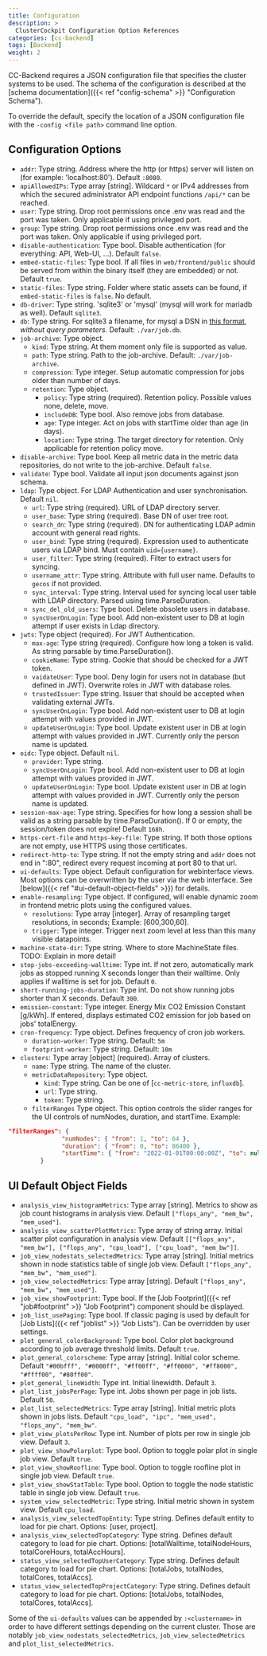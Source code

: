 ```yaml
---
title: Configuration
description: >
  ClusterCockpit Configuration Option References
categories: [cc-backend]
tags: [Backend]
weight: 2
---
```


CC-Backend requires a JSON configuration file that specifies the cluster systems to be used. The schema of the configuration is described at the [schema documentation]({{< ref "config-schema" >}} "Configuration Schema").

To override the default, specify the location of a JSON configuration file with the `-config <file path>` command line option.

## Configuration Options

* `addr`: Type string.  Address where the http (or https) server will listen on (for example: 'localhost:80'). Default `:8080`.
* `apiAllowedIPs`: Type array [string].  Wildcard `*` or IPv4 addresses from which the secured administrator API endpoint functions `/api/*` can be reached.
* `user`: Type string. Drop root permissions once .env was read and the port was taken. Only applicable if using privileged port.
* `group`: Type string.  Drop root permissions once .env was read and the port was taken. Only applicable if using privileged port.
* `disable-authentication`: Type bool.  Disable authentication (for everything: API, Web-UI, ...). Default `false`.
* `embed-static-files`: Type bool. If all files in `web/frontend/public` should be served from within the binary itself (they are embedded) or not. Default `true`.
* `static-files`: Type string. Folder where static assets can be found, if `embed-static-files` is `false`. No default.
* `db-driver`: Type string. 'sqlite3' or 'mysql' (mysql will work for mariadb as well). Default `sqlite3`.
* `db`: Type string. For sqlite3 a filename, for mysql a DSN in [this format](https://github.com/go-sql-driver/mysql#dsn-data-source-name), *without query parameters*. Default: `./var/job.db`.
* `job-archive`: Type object.
  * `kind`: Type string. At them moment only file is supported as value.
  * `path`: Type string. Path to the job-archive. Default: `./var/job-archive`.
  * `compression`: Type integer. Setup automatic compression for jobs older than number of days.
  * `retention`: Type object.
    * `policy`: Type string (required). Retention policy. Possible values none, delete, move.
    * `includeDB`: Type bool. Also remove jobs from database.
    * `age`: Type integer. Act on jobs with startTime older than age (in days).
    * `location`: Type string. The target directory for retention. Only applicable for retention policy move.
* `disable-archive`: Type bool. Keep all metric data in the metric data repositories, do not write to the job-archive. Default `false`.
* `validate`: Type bool. Validate all input json documents against json schema.
* `ldap`: Type object. For LDAP Authentication and user synchronisation. Default `nil`.
  * `url`: Type string (required). URL of LDAP directory server.
  * `user_base`: Type string (required). Base DN of user tree root.
  * `search_dn`: Type string (required). DN for authenticating LDAP admin account with general read rights.
  * `user_bind`: Type string (required). Expression used to authenticate users via LDAP bind. Must contain `uid={username}`.
  * `user_filter`: Type string (required). Filter to extract users for syncing.
  * `username_attr`: Type string. Attribute with full user name. Defaults to `gecos` if not provided.
  * `sync_interval`: Type string. Interval used for syncing local user table with LDAP directory. Parsed using time.ParseDuration.
  * `sync_del_old_users`: Type bool. Delete obsolete users in database.
  * `syncUserOnLogin`: Type bool. Add non-existent user to DB at login attempt if user exists in Ldap directory.
* `jwts`: Type object (required). For JWT Authentication.
  * `max-age`: Type string (required). Configure how long a token is valid. As string parsable by time.ParseDuration().
  * `cookieName`: Type string. Cookie that should be checked for a JWT token.
  * `vaidateUser`: Type bool. Deny login for users not in database (but defined in JWT). Overwrite roles in JWT with database roles.
  * `trustedIssuer`: Type string. Issuer that should be accepted when validating external JWTs.
  * `syncUserOnLogin`: Type bool. Add non-existent user to DB at login attempt with values provided in JWT.
  * `updateUserOnLogin`: Type bool. Update existent user in DB at login attempt with values provided in JWT. Currently only the person name is updated.
* `oidc`: Type object. Default `nil`.
  * `provider`: Type string.
  * `syncUserOnLogin`: Type bool. Add non-existent user to DB at login attempt with values provided in JWT.
  * `updateUserOnLogin`: Type bool. Update existent user in DB at login attempt with values provided in JWT. Currently only the person name is updated.
* `session-max-age`: Type string. Specifies for how long a session shall be valid  as a string parsable by time.ParseDuration(). If 0 or empty, the session/token does not expire! Default `168h`.
* `https-cert-file` and `https-key-file`: Type string. If both those options are not empty, use HTTPS using those certificates.
* `redirect-http-to`: Type string. If not the empty string and `addr` does not end in ":80", redirect every request incoming at port 80 to that url.
* `ui-defaults`: Type object. Default configuration for webinterface views. Most options can be overwritten by the user via the web interface. See [below]({{< ref "#ui-default-object-fields" >}}) for details.
* `enable-resampling`: Type object. If configured, will enable dynamic zoom in frontend metric plots using the configured values.
  * `resolutions`: Type array [integer]. Array of resampling target resolutions, in seconds; Example: [600,300,60].
  * `trigger`: Type integer. Trigger next zoom level at less than this many visible datapoints.
* `machine-state-dir`: Type string. Where to store MachineState files. TODO: Explain in more detail!
* `stop-jobs-exceeding-walltime`: Type int. If not zero, automatically mark jobs as stopped running X seconds longer than their walltime. Only applies if walltime is set for job. Default `0`.
* `short-running-jobs-duration`: Type int. Do not show running jobs shorter than X seconds. Default `300`.
* `emission-constant`: Type integer. Energy Mix CO2 Emission Constant [g/kWh]. If entered, displays estimated CO2 emission for job based on jobs' totalEnergy.
* `cron-frequency`: Type object. Defines frequency of cron job workers.
  * `duration-worker`: Type string. Default: `5m`
  * `footprint-worker`: Type string. Default: `10m`
* `clusters`: Type array [object] (required). Array of clusters.
  * `name`: Type string. The name of the cluster.
  * `metricDataRepository`: Type object.
    * `kind`: Type string. Can be one of [`cc-metric-store`, `influxdb`].
    * `url`: Type string.
    * `token`: Type string.
  * `filterRanges` Type object. This option controls the slider ranges for the UI controls of numNodes, duration, and startTime. Example:

```json
"filterRanges": {
               "numNodes": { "from": 1, "to": 64 },
               "duration": { "from": 0, "to": 86400 },
               "startTime": { "from": "2022-01-01T00:00:00Z", "to": null }
         }
```

## UI Default Object Fields

* `analysis_view_histogramMetrics`: Type array [string]. Metrics to show as job count histograms in analysis view. Default `["flops_any", "mem_bw", "mem_used"]`.
* `analysis_view_scatterPlotMetrics`: Type array of string array. Initial
scatter plot configuration in analysis view. Default `[["flops_any", "mem_bw"], ["flops_any", "cpu_load"], ["cpu_load", "mem_bw"]]`.
* `job_view_nodestats_selectedMetrics`: Type array [string]. Initial metrics shown in node statistics table of single job view. Default `["flops_any", "mem_bw", "mem_used"]`.
* `job_view_selectedMetrics`: Type array [string].  Default `["flops_any", "mem_bw", "mem_used"]`.
* `job_view_showFootprint`: Type bool. If the [Job Footprint]({{< ref "job#footprint" >}} "Job Footprint") component should be displayed.
* `job_list_usePaging`: Type bool. If classic paging is used by default for [Job Lists]({{< ref "joblist" >}} "Job Lists"). Can be overridden by user settings.
* `plot_general_colorBackground`: Type bool. Color plot background according to job average threshold limits. Default `true`.
* `plot_general_colorscheme`: Type array [string]. Initial color scheme. Default `"#00bfff", "#0000ff", "#ff00ff", "#ff0000", "#ff8000", "#ffff00", "#80ff00"`.
* `plot_general_lineWidth`: Type int. Initial linewidth. Default `3`.
* `plot_list_jobsPerPage`: Type int. Jobs shown per page in job lists. Default `50`.
* `plot_list_selectedMetrics`: Type array [string]. Initial metric plots shown in jobs lists. Default `"cpu_load", "ipc", "mem_used", "flops_any", "mem_bw"`.
* `plot_view_plotsPerRow`: Type int. Number of plots per row in single job view. Default `3`.
* `plot_view_showPolarplot`: Type bool. Option to toggle polar plot in single job view. Default `true`.
* `plot_view_showRoofline`: Type bool. Option to toggle roofline plot in single job view. Default `true`.
* `plot_view_showStatTable`: Type bool. Option to toggle the node statistic table in single job view. Default `true`.
* `system_view_selectedMetric`: Type string. Initial metric shown in system view. Default `cpu_load`.
* `analysis_view_selectedTopEntity`: Type string. Defines default entity to load for pie chart. Options: [user, project].
* `analysis_view_selectedTopCategory`: Type string. Defines default category to load for pie chart. Options: [totalWalltime, totalNodeHours, totalCoreHours, totalAccHours].
* `status_view_selectedTopUserCategory`: Type string. Defines default category to load for pie chart. Options: [totalJobs, totalNodes, totalCores, totalAccs].
* `status_view_selectedTopProjectCategory`: Type string. Defines default category to load for pie chart. Options: [totalJobs, totalNodes, totalCores, totalAccs].

Some of the `ui-defaults` values can be appended by `:<clustername>` in order to have different settings depending on the current cluster. Those are notably `job_view_nodestats_selectedMetrics`, `job_view_selectedMetrics` and `plot_list_selectedMetrics`.
